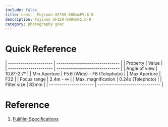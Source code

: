 ```yaml
---
include: false
title: Lens - Fujinon XF150-600mmF5.6-8
description: Fujinon XF150-600mmF5.6-8
category: photography gear
---
```


# Quick Reference

| ---------------------- | ------------------------------- |
| Property               | Value                           |
| ---------------------- | ------------------------------- |
| Angle of view          | 10.8°-2.7°                      |
| Min Aperture           | F5.6 (Wide) - F8 (Telephoto)    |
| Max Aperture           | F22                             |
| Focus range            | 2.4m - ∞                        |
| Max. magnification     | 0.24x (Telephoto)               |
| Filter size            | 82mm                            |
| ---------------------- | ------------------------------- |

# Reference

1. [Fujifilm Specifications](https://fujifilm-x.com/en-us/products/lenses/xf150-600mmf56-8-r-lm-ois-wr/specifications/)
